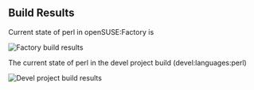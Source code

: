 
## Build Results

Current state of perl in openSUSE:Factory is

![Factory build results](https://br.opensuse.org/status/openSUSE:Factory/perl-JSON-XS/standard)

The current state of perl in the devel project build (devel:languages:perl)

![Devel project build results](https://br.opensuse.org/status/devel:languages:perl/perl-JSON-XS)


